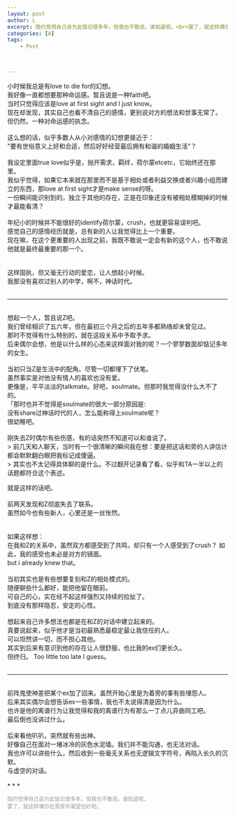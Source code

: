```yaml
---
layout: post
author: L
excerpt: 隐约觉得自己会为此惦记很多年。但我也不敢说。谁知道呢。<br>罢了，就这样偶尔在黑夜中凝望也好吧。<br>
categories: [A]
tags:
    - Post
    


---
```

小时候我总是有love to die for的幻想。<br>
我好像一直都想要那种命运感。暂且说是一种faith吧。<br>
当时只觉得应该是love at first sight and I just know。<br>
现在却发现，其实自己也看不清自己的感情，更别说对方的想法和世事无常了。<br>
但仍然，一种对命运感的执念。<br>
<br>
这么想的话，似乎多数人从小对感情的幻想更接近于：<br>
"要有世俗意义上好和合适，然后好好经营最后拥有和谐的婚姻生活"？<br>
<br>
我设定里面true love似乎是，抛开需求，羁绊，荷尔蒙etcetc，它始终还在那里。<br>
我似乎觉得，如果它本来就在那里而不是基于相处或者利益交换或者兴趣小组而建立的东西，那love at first sight才是make sense的呀。<br>
一份瞬间能识别到的，独立于其他的存在，正是在印象还没有被相处模糊掉的时候才最能看清？<br>
<br>
年纪小的时候并不能很好的identify荷尔蒙，crush，也就更容易误判吧。<br>
感觉自己的感情经历就是，总有新的人让我觉得比上一个重要。<br>
现在嘛，在这个更重要的人出现之前，我既不敢说一定会有新的这个人，也不敢说他就是最终最重要的那一个。<br>
<br>
<br>
这样固执，但又毫无行动的爱恋，让人想起小时候。<br>
我那没有喜欢过别人的中学，啊不，神话时代。<br>
<br>
* * *
<br>
想起一个人，暂且说Z吧。<br>
我们曾经相识了五六年，但在最初三个月之后的五年多都熟络却未曾见过。<br>
那时不觉得有什么特别的，就在这段关系中予取予求。<br>
后来偶尔会想，他是以什么样的心态来这样面对我的呢？一个寥寥数面却惦记多年的女生。<br>
<br>
当初只当Z是生活中的配角。尽管一切都埋下了伏笔。<br>
虽然事实是对他没有情人的喜欢也没有爱。<br>
更像是，平平淡淡的talkmate。好吧，soulmate。但那时我觉得没什么大不了的。<br>
「那时也并不觉得是soulmate的很大一部分原因是:<br>
没有share过神话时代的人，怎么能称得上soulmate呢？<br>
很幼稚吧。<br>
<br>
刚失去Z时偶尔有些伤感，有的话突然不知道可以和谁说了。<br>
> 前几天和人聊天，当时有一个很清晰的瞬间我在想：要是把这话和旁的人讲估计都会默默翻白眼把我标记成傻逼。<br>
> 其实也不太记得具体聊的是什么。不过翻开记录看了看，似乎和TA一半以上的话题都符合这个表述。

就是这样的话吧。<br>
<br>
前两天发现和Z彻底失去了联系。<br>
虽然如今也有些新人，心里还是一丝怅然。<br>
<br>
<br>
如果这样想：<br>
在我和Z的关系中，虽然双方都感受到了共鸣，却只有一个人感受到了crush？ 如此，我的感受也未必是对方的镜面。<br>
but i already knew that。<br>
<br>
当初其实也是有些想要复刻和Z的相处模式的。<br>
随便聊些什么都好，能把他留在眼前。<br>
可自己的心，实在经不起这样强烈又持续的拉扯了。<br>
到底没有那样隐忍，安定的心性。<br>
<br>
想起来自己许多想法也都是在和Z的对话中建立起来的。<br>
真要说起来，似乎他才是当初最熟悉最稳定最让我信任的人。<br>
可以坦然讲一切，而不担心其他。<br>
其实到后来有意识到他的存在让人很舒服，也比我的ex们更长久。<br>
但终归。 Too little too late I guess。<br>
<br>
* * *
<br>
前阵鬼使神差把某个ex加了回来。虽然开始心里是为着旁的事有些埋怨人。<br>
后来其实偶尔会想告诉ex一些事情，我也不太说得清是因为什么。<br>
也许是他的离谱行为让我觉得和我的离谱行为有那么一丁点儿异曲同工吧。<br>
最后倒也没讲过什么。<br>
<br>
后来看他叭叭，突然就有些出神。<br>
好像自己在面对一堵冰冷的灰色水泥墙。我们并不能沟通，也无法对话。<br>
我也许可以讲些什么，然后收到一些毫无关系也无逻辑文字符号，再陷入长久的沉默。<br>
与虚空的对话。<br>
<br>
* * *
<br>
<p style = "font-size: 12px; color:#999999">隐约觉得自己会为此惦记很多年。但我也不敢说。谁知道呢。<br>
罢了，就这样偶尔在黑夜中凝望也好吧。<br></p>
